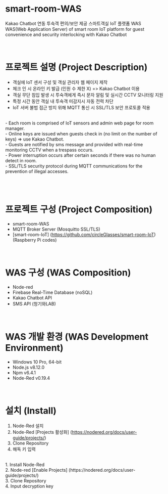 smart-room-WAS
===============

Kakao Chatbot 연동 투숙객 편의/보안 제공 스마트객실 IoT 플랫폼 WAS
<br>
WAS(Web Application Server) of smart room IoT platform for guest convenience and security interlocking with Kakao Chatbot
<br><br><br>



프로젝트 설명 (Project Description)
====================================

- 객실에 IoT 센서 구성 및 객실 관리자 웹 페이지 제작
- 체크 인 시 온라인 키 발급 (인원 수 제한 X) => Kakao Chatbot 이용
- 객실 무단 침입 발생 시 투숙객에게 즉시 문자 알림 및 실시간 CCTV 모니터링 지원
- 특정 시간 동안 객실 내 투숙객 미감지시 자동 전력 차단
- IoT 서버 불법 접근 방지 위해 MQTT 통신 시 SSL/TLS 보안 프로토콜 적용
<br>
- Each room is comprised of IoT sensors and admin web page for room manager.<br>
- Online keys are issued when guests check in (no limit on the number of keys) => use Kakao Chatbot.<br>
- Guests are notified by sms message and provided with real-time monitoring CCTV when a trespass occurs.<br>
- Power interruption occurs after certain seconds if there was no human detect in room.<br>
- SSL/TLS security protocol during MQTT communications for the prevention of illegal accesses.<br>
<br><br><br>


프로젝트 구성 (Project Composition)
====================================

- smart-room-WAS
- MQTT Broker Server (Mosquitto SSL/TLS)
- [smart-room-IoT] (https://github.com/circleGlasses/smart-room-IoT) (Raspberry Pi codes)
<br><br><br>


WAS 구성 (WAS Composition)
===========================

- Node-red
- Firebase Real-Time Database (noSQL)
- Kakao Chatbot API
- SMS API (청기와LAB)
<br><br><br>


WAS 개발 환경 (WAS Development Environment)
============================================

- Windows 10 Pro, 64-bit
- Node.js v8.12.0
- Npm v6.4.1
- Node-Red v0.19.4
<br><br><br>


설치 (Install)
===============

1. Node-Red 설치
2. Node-Red [Projects 활성화] (https://nodered.org/docs/user-guide/projects/)
3. Clone Repository
4. 해독 키 입력
<br>
1. Install Node-Red<br>
2. Node-red [Enable Projects] (https://nodered.org/docs/user-guide/projects/)<br>
3. Clone Repository<br>
4. Input decryption key<br>